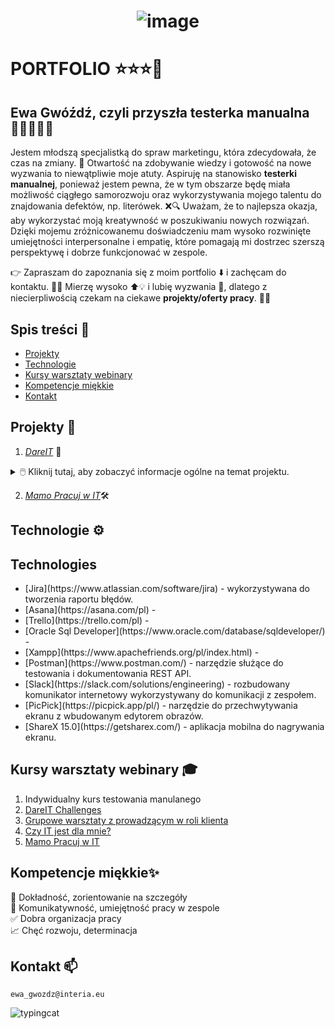 <h1 align="center"> 
  
![image](https://github.com/TesterkaEG/Portfolio/assets/144365299/609eecc8-a4c8-4578-b304-8f546a934416) 

</h1> <p align="center">  </h1> 

# PORTFOLIO ⭐⭐⭐🚀 


## Ewa Gwóźdź, czyli przyszła testerka manualna 👩‍💻🕵🏼‍♀️

Jestem młodszą specjalistką do spraw marketingu, która zdecydowała, że czas na zmiany. 🎉 Otwartość na zdobywanie wiedzy i gotowość na nowe wyzwania to niewątpliwie moje atuty. Aspiruję na stanowisko **testerki manualnej**, ponieważ jestem pewna, że w tym obszarze będę miała możliwość ciągłego samorozwoju oraz wykorzystywania mojego talentu do znajdowania defektów, np. literówek. ❌🔍 Uważam, że to najlepsza okazja, aby wykorzystać moją kreatywność w poszukiwaniu nowych rozwiązań. Dzięki mojemu zróżnicowanemu doświadczeniu mam wysoko rozwinięte umiejętności interpersonalne i empatię, które pomagają mi dostrzec szerszą perspektywę i dobrze funkcjonować w zespole.

👉 Zapraszam do zapoznania się z moim portfolio ⬇️ i zachęcam do kontaktu. 📱📧 Mierzę wysoko ⬆💡 i lubię wyzwania 💪, dlatego z niecierpliwością czekam na ciekawe **projekty/oferty pracy**. 🙂💼


##  Spis treści 📌

* [Projekty](#projekty-)
* [Technologie](#technologie-)
* [Kursy warsztaty webinary](#kursy-warsztaty-webinary-)
* [Kompetencje miękkie](#kompetencje-miekkie-)
* [Kontakt](#kontakt-)


## Projekty 📑

1. [*DareIT*](https://drive.google.com/drive/folders/1BkzQya08W05i_sgWLteUv_aPaJQdK-Up?usp=drive_link) 💎

<details>
<summary>🖱️ Kliknij tutaj, aby zobaczyć informacje ogólne na temat projektu. </b> </summary>
<b> <br>Czym jest wyzwanie Dare IT Challenges?</b> 
  
<br> To 7-tygodniowe wyzwanie zorganizowane przez DareIT, którego rezultatem jest kompletny projekt z zakresu testowania manualnego. Zadania były wykonywane w cotygodniowych sprintach. Celem projektu było zgłębienie tajników testowania manualnego oraz stworzenie własnego portfolio. 

Czego nauczyłam się podczas wyzwania?
<br>✔️ Testowania aplikacji webowych i mobilnych 
<br>✔️ Testowania eksploracyjnego
<br>✔️ Redagowania przypadków testowych
<br>✔️ Raportowania błędów z użyciem Jiry
<br>✔️ Tworzenia raportów z testów 
<br>✔️ SQL 
</details>

2. [*Mamo Pracuj w IT*](https://drive.google.com/drive/folders/1Z95ucarzBCjfXUffgd80F15rE7yOvfjV?usp=drive_link)🛠


## Technologie ⚙️

## Technologies

<ul>
<li> [Jira](https://www.atlassian.com/software/jira) - wykorzystywana do tworzenia raportu błędów.</li>
<li>[Asana](https://asana.com/pl) - 
<li> [Trello](https://trello.com/pl) - 
<li> [Oracle Sql Developer](https://www.oracle.com/database/sqldeveloper/) - 
<li> [Xampp](https://www.apachefriends.org/pl/index.html) - 
<li> [Postman](https://www.postman.com/) - narzędzie służące do testowania i dokumentowania REST API. 
<li> [Slack](https://slack.com/solutions/engineering) - rozbudowany komunikator internetowy wykorzystywany do komunikacji z zespołem.
<li> [PicPick](https://picpick.app/pl/) - narzędzie do przechwytywania ekranu z wbudowanym edytorem obrazów.
<li> [ShareX 15.0](https://getsharex.com/) - aplikacja mobilna do nagrywania ekranu.
</ul>

## Kursy warsztaty webinary 🎓

1. Indywidualny kurs testowania manulanego
2. [DareIT Challenges](https://www.dareit.io/challenges/qa-manual-testing)
3. [Grupowe warsztaty z prowadzącym w roli klienta](https://szkoleniedlaqa.pl/)
4. [Czy IT jest dla mnie?](https://www.czyitjestdlamnie.pl/kursy)
5. [Mamo Pracuj w IT](https://mamopracuj.pl/mamo-pracuj-w-it/)


## Kompetencje miękkie✨
🔎 Dokładność, zorientowanie na szczegóły 
<br> 🤝 Komunikatywność, umiejętność pracy w zespole
<br> ✅ Dobra organizacja pracy
<br> 📈 Chęć rozwoju, determinacja


## Kontakt 📫
```ewa_gwozdz@interia.eu```

![typingcat](https://github.com/TesterkaEG/Portfolio/assets/144365299/8845473e-180a-4948-99ac-a5d3d31208e3)

